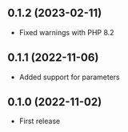 ## 0.1.2 (2023-02-11)

- Fixed warnings with PHP 8.2

## 0.1.1 (2022-11-06)

- Added support for parameters

## 0.1.0 (2022-11-02)

- First release
